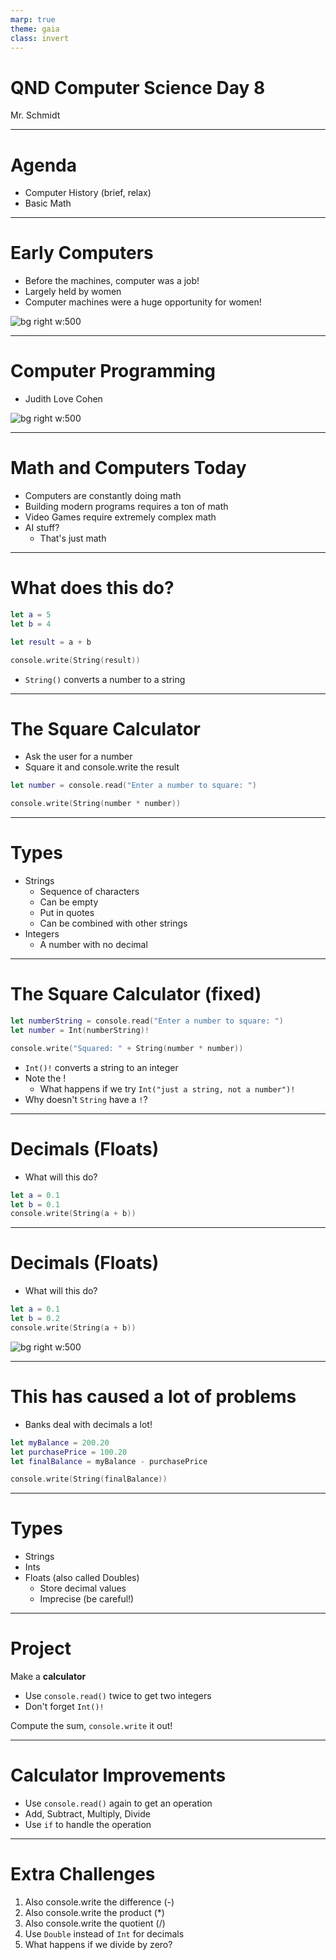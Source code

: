 ```yaml
---
marp: true
theme: gaia
class: invert
---
```


# QND Computer Science Day 8
Mr. Schmidt

---

# Agenda

- Computer History (brief, relax)
- Basic Math

---

# Early Computers

- Before the machines, computer was a job!
- Largely held by women
- Computer machines were a huge opportunity for women!

![bg right w:500](../assets/hamilton.jpg)

---

# Computer Programming

- Judith Love Cohen

![bg right w:500](../assets/cohen.jpeg)

---


# Math and Computers Today

- Computers are constantly doing math
- Building modern programs requires a ton of math
- Video Games require extremely complex math
- AI stuff?
  - That's just math

---

# What does this do?

```swift
let a = 5
let b = 4

let result = a + b

console.write(String(result))
```

- `String()` converts a number to a string
---



# The Square Calculator

- Ask the user for a number
- Square it and console.write the result

```swift
let number = console.read("Enter a number to square: ")

console.write(String(number * number))
```

---

# Types

- Strings
  - Sequence of characters
  - Can be empty
  - Put in quotes
  - Can be combined with other strings
- Integers
  - A number with no decimal

---

# The Square Calculator (fixed)

```swift
let numberString = console.read("Enter a number to square: ")
let number = Int(numberString)!

console.write("Squared: " + String(number * number))
```

- `Int()!` converts a string to an integer
- Note the !
  - What happens if we try `Int("just a string, not a number")!`
- Why doesn't `String` have a `!`?

---
# Decimals (Floats)


- What will this do?
```swift
let a = 0.1
let b = 0.1
console.write(String(a + b))

```

---
# Decimals (Floats)


- What will this do?
```swift
let a = 0.1
let b = 0.2
console.write(String(a + b))

```
![bg right w:500](../assets/math.jpeg)

---

# This has caused a lot of problems

- Banks deal with decimals a lot!

```swift
let myBalance = 200.20
let purchasePrice = 100.20
let finalBalance = myBalance - purchasePrice

console.write(String(finalBalance))
```

---

# Types

- Strings
- Ints
- Floats (also called Doubles)
  - Store decimal values
  - Imprecise (be careful!)

---

# Project

Make a **calculator**

- Use `console.read()` twice to get two integers 
- Don't forget `Int()!`

Compute the sum, `console.write` it out!

--- 

# Calculator Improvements

- Use `console.read()` again to get an operation
- Add, Subtract, Multiply, Divide
- Use `if` to handle the operation

---

# Extra Challenges

1. Also console.write the difference (-)
2. Also console.write the product (*)
3. Also console.write the quotient (/)
4. Use `Double` instead of `Int` for decimals 
5. What happens if we divide by zero?